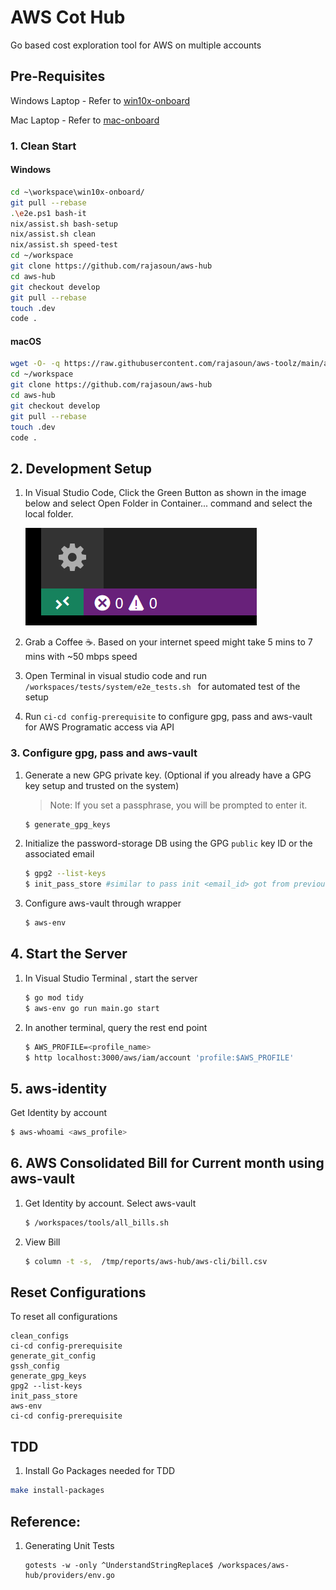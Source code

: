# AWS Cot Hub

Go based cost exploration tool for AWS on multiple accounts

## Pre-Requisites

Windows Laptop - Refer to [win10x-onboard](https://github.com/rajasoun/win10x-onboard/blob/main/README.md)

Mac Laptop - Refer to [mac-onboard](https://github.com/rajasoun/mac-onboard/blob/main/README.md)

### 1. Clean Start

#### Windows

```sh
cd ~\workspace\win10x-onboard/
git pull --rebase
.\e2e.ps1 bash-it
nix/assist.sh bash-setup
nix/assist.sh clean
nix/assist.sh speed-test
cd ~/workspace
git clone https://github.com/rajasoun/aws-hub
cd aws-hub
git checkout develop
git pull --rebase
touch .dev
code .
```

#### macOS

```sh
wget -O- -q https://raw.githubusercontent.com/rajasoun/aws-toolz/main/all-in-one/speed.sh | bash
cd ~/workspace
git clone https://github.com/rajasoun/aws-hub
cd aws-hub
git checkout develop
git pull --rebase
touch .dev
code .
```


## 2. Development Setup

1.  In Visual Studio Code, Click the Green Button as shown in the image below and select
    Open Folder in Container... command and select the local folder.

    ![Click the Green Button](docs/images/remote-status-bar.png)

1.  Grab a Coffee ☕️. Based on your internet speed might take 5 mins to 7 mins with ~50 mbps speed

1. Open Terminal in visual studio code and run `/workspaces/tests/system/e2e_tests.sh ` for automated test of the setup

1. Run `ci-cd config-prerequisite` to configure gpg, pass and aws-vault for AWS Programatic access via API

### 3. Configure gpg, pass and aws-vault

1. Generate a new GPG private key. (Optional if you already have a GPG key setup and trusted on the system)
   > Note: If you set a passphrase, you will be prompted to enter it.

   ```bash
   $ generate_gpg_keys
   ```

1. Initialize the password-storage DB using the GPG `public` key ID or the associated email
   ```bash
   $ gpg2 --list-keys
   $ init_pass_store #similar to pass init <email_id> got from previous command
   ```
1. Configure aws-vault through wrapper
   ```bash
   $ aws-env
   ```

## 4. Start the Server

1. In Visual Studio Terminal , start the server

   ```bash
   $ go mod tidy
   $ aws-env go run main.go start
   ```

1. In another terminal, query the rest end point

   ```bash
   $ AWS_PROFILE=<profile_name>
   $ http localhost:3000/aws/iam/account 'profile:$AWS_PROFILE'
   ```

## 5. aws-identity

Get Identity by account
   ```bash
   $ aws-whoami <aws_profile>
   ```

## 6. AWS Consolidated Bill for Current month using aws-vault

1. Get Identity by account. Select aws-vault
   ```bash
   $ /workspaces/tools/all_bills.sh
   ```

1. View Bill

   ```bash
   $ column -t -s,  /tmp/reports/aws-hub/aws-cli/bill.csv
   ```

## Reset Configurations

To reset all configurations

```
clean_configs
ci-cd config-prerequisite
generate_git_config
gssh_config
generate_gpg_keys
gpg2 --list-keys
init_pass_store
aws-env
ci-cd config-prerequisite
```

## TDD

1. Install Go Packages needed for TDD
```sh
make install-packages
```

## Reference:

1. Generating Unit Tests
   ```
   gotests -w -only ^UnderstandStringReplace$ /workspaces/aws-hub/providers/env.go
   ```
